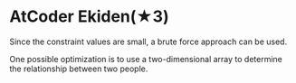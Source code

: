 # AtCoder Ekiden(★3)

Since the constraint values are small, a brute force approach can be used.

One possible optimization is to use a two-dimensional array to determine the relationship between two people.
